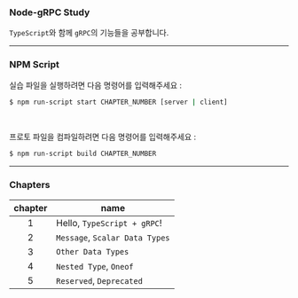 ### Node-gRPC Study

`TypeScript`와 함께 `gRPC`의 기능들을 공부합니다.

---

### NPM Script

실습 파일을 실행하려면 다음 명령어를 입력해주세요 :

```bash
$ npm run-script start CHAPTER_NUMBER [server | client]
```

<br/>

프로토 파일을 컴파일하려면 다음 명령어를 입력해주세요 :

```bash
$ npm run-script build CHAPTER_NUMBER
```

---

### Chapters

| chapter | name                           |
| :-----: | ------------------------------ |
|    1    | Hello, `TypeScript + gRPC`!    |
|    2    | `Message`, `Scalar Data Types` |
|    3    | `Other Data Types`             |
|    4    | `Nested Type`, `Oneof`         |
|    5    | `Reserved`, `Deprecated`       |
